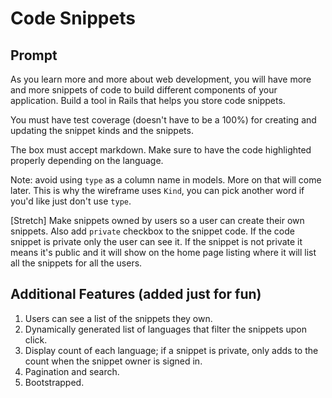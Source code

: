 # Code Snippets

## Prompt
As you learn more and more about web development, you will have more and more snippets of code to build different components of your application. Build a tool in Rails that helps you store code snippets.

You must have test coverage (doesn't have to be a 100%) for creating and updating the snippet kinds and the snippets.

The box must accept markdown. Make sure to have the code highlighted properly depending on the language.

Note: avoid using `type` as a column name in models. More on that will come later. This is why the wireframe uses `Kind`, you can pick another word if you'd like just don't use `type`.  

[Stretch] Make snippets owned by users so a user can create their own snippets. Also add `private` checkbox to the snippet code. If the code snippet is private only the user can see it. If the snippet is not private it means it's public and it will show on the home page listing where it will list all the snippets for all the users.

## Additional Features (added just for fun)
1. Users can see a list of the snippets they own.
2. Dynamically generated list of languages that filter the snippets upon click.
3. Display count of each language; if a snippet is private, only adds to the count when the snippet owner is signed in.
4. Pagination and search.
5. Bootstrapped.

